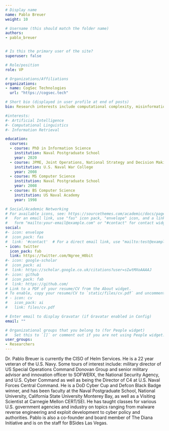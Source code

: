 ```yaml
---
# Display name
name: Pablo Breuer
weight: 10

# Username (this should match the folder name)
authors:
- pablo_breuer


# Is this the primary user of the site?
superuser: false

# Role/position
role: VP

# Organizations/Affiliations
organizations:
- name: CogSec Technologies
  url: "https://cogsec.tech"

# Short bio (displayed in user profile at end of posts)
bio: Research interests include computational complexity, misinformation, advanced malware, and information overload.

#interests:
#- Artificial Intelligence
#- Computational Linguistics
#- Information Retrieval

education:
  courses:
  - course: PhD in Information Science
    institution: Naval Postgraduate School
    year: 2020
  - course: JPME, Joint Operations, National Strategy and Decision Making, Strategy and Policy
    institution: U.S. Naval War College
    year: 2008
  - course: MS Computer Science
    institution: Naval Postgraduate School
    year: 2008
  - course: BS Computer Science
    institution: US Naval Academy
    year: 1998

# Social/Academic Networking
# For available icons, see: https://sourcethemes.com/academic/docs/page-builder/#icons
#   For an email link, use "fas" icon pack, "envelope" icon, and a link in the
#   form "mailto:your-email@example.com" or "#contact" for contact widget.
social:
#- icon: envelope
#  icon_pack: fas
#  link: '#contact'  # For a direct email link, use "mailto:test@example.org".
- icon: twitter
  icon_pack: fab
  link: https://twitter.com/Ngree_H0bit
#- icon: google-scholar
#  icon_pack: ai
#  link: https://scholar.google.co.uk/citations?user=sIwtMXoAAAAJ
#- icon: github
#  icon_pack: fab
#  link: https://github.com/
# Link to a PDF of your resume/CV from the About widget.
# To enable, copy your resume/CV to `static/files/cv.pdf` and uncomment the lines below.
# - icon: cv
#   icon_pack: ai
#   link: files/cv.pdf

# Enter email to display Gravatar (if Gravatar enabled in Config)
email: ""

# Organizational groups that you belong to (for People widget)
#   Set this to `[]` or comment out if you are not using People widget.
user_groups:
- Researchers
---
```


Dr. Pablo Breuer is currently the CISO of Helm Services.  He is a 22 year veteran of the U.S. Navy.  Some tours of interest include:  military director of US Special Operations Command Donovan Group and senior military advisor and innovation officer to SOFWERX, the National Security Agency, and U.S. Cyber Command as well as being the Director of C4 at U.S. Naval Forces Central Command. He is a DoD Cyber Cup and Defcon Black Badge winner, and has been faculty at the Naval Postgraduate School, National University, California State University Monterey Bay, as well as a Visiting Scientist at Carnegie Mellon CERT/SEI. He has taught classes for various U.S. government agencies and industry on topics ranging from malware reverse engineering and exploit development to cyber policy and authorities. Pablo is also a co-founder and board member of The Diana Initiative and is on the staff for BSides Las Vegas.
